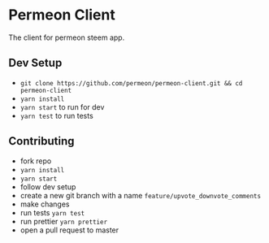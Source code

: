 # Permeon Client
The client for permeon steem app.


## Dev Setup
- `git clone https://github.com/permeon/permeon-client.git && cd permeon-client`
- `yarn install`
- `yarn start` to run for dev
- `yarn test` to run tests

## Contributing
- fork repo
- `yarn install`
- `yarn start`
- follow dev setup
- create a new git branch with a name `feature/upvote_downvote_comments`
- make changes
- run tests `yarn test`
- run prettier `yarn prettier`
- open a pull request to master
